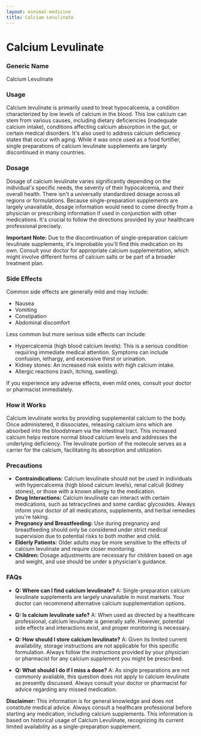 ```yaml
---
layout: minimal-medicine
title: Calcium Levulinate
---
```


# Calcium Levulinate
### Generic Name
Calcium Levulinate

### Usage
Calcium levulinate is primarily used to treat hypocalcemia, a condition characterized by low levels of calcium in the blood.  This low calcium can stem from various causes, including dietary deficiencies (inadequate calcium intake), conditions affecting calcium absorption in the gut, or certain medical disorders.  It's also used to address calcium deficiency states that occur with aging.  While it was once used as a food fortifier, single preparations of calcium levulinate supplements are largely discontinued in many countries.

### Dosage
Dosage of calcium levulinate varies significantly depending on the individual's specific needs, the severity of their hypocalcemia, and their overall health.  There isn't a universally standardized dosage across all regions or formulations.  Because single-preparation supplements are largely unavailable, dosage information would need to come directly from a physician or prescribing information if used in conjunction with other medications. It's crucial to follow the directions provided by your healthcare professional precisely.  

**Important Note:**  Due to the discontinuation of single-preparation calcium levulinate supplements, it's improbable you'll find this medication on its own.  Consult your doctor for appropriate calcium supplementation, which might involve different forms of calcium salts or be part of a broader treatment plan.


### Side Effects
Common side effects are generally mild and may include:

* Nausea
* Vomiting
* Constipation
* Abdominal discomfort

Less common but more serious side effects can include:

* Hypercalcemia (high blood calcium levels): This is a serious condition requiring immediate medical attention. Symptoms can include confusion, lethargy, and excessive thirst or urination.
* Kidney stones:  An increased risk exists with high calcium intake.
* Allergic reactions (rash, itching, swelling).

If you experience any adverse effects, even mild ones, consult your doctor or pharmacist immediately.

### How it Works
Calcium levulinate works by providing supplemental calcium to the body. Once administered, it dissociates, releasing calcium ions which are absorbed into the bloodstream via the intestinal tract. This increased calcium helps restore normal blood calcium levels and addresses the underlying deficiency.  The levulinate portion of the molecule serves as a carrier for the calcium, facilitating its absorption and utilization.


### Precautions
* **Contraindications:** Calcium levulinate should not be used in individuals with hypercalcemia (high blood calcium levels), renal calculi (kidney stones), or those with a known allergy to the medication.
* **Drug Interactions:** Calcium levulinate can interact with certain medications, such as tetracyclines and some cardiac glycosides.  Always inform your doctor of all medications, supplements, and herbal remedies you're taking.
* **Pregnancy and Breastfeeding:**  Use during pregnancy and breastfeeding should only be considered under strict medical supervision due to potential risks to both mother and child.
* **Elderly Patients:** Older adults may be more sensitive to the effects of calcium levulinate and require closer monitoring.
* **Children:** Dosage adjustments are necessary for children based on age and weight, and use should be under a physician's guidance.

### FAQs

* **Q:  Where can I find calcium levulinate?**  A:  Single-preparation calcium levulinate supplements are largely unavailable in most markets.  Your doctor can recommend alternative calcium supplementation options.

* **Q:  Is calcium levulinate safe?** A:  When used as directed by a healthcare professional, calcium levulinate is generally safe. However, potential side effects and interactions exist, and proper monitoring is necessary.

* **Q: How should I store calcium levulinate?** A:  Given its limited current availability, storage instructions are not applicable for this specific formulation.  Always follow the instructions provided by your physician or pharmacist for any calcium supplement you might be prescribed.

* **Q: What should I do if I miss a dose?** A:  As single preparations are not commonly available, this question does not apply to calcium levulinate as presently discussed.  Always consult your doctor or pharmacist for advice regarding any missed medication.

**Disclaimer:**  This information is for general knowledge and does not constitute medical advice. Always consult a healthcare professional before starting any medication, including calcium supplements.  This information is based on historical usage of Calcium Levulinate, recognizing its current limited availability as a single-preparation supplement.
